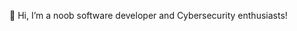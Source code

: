 👋 Hi, I’m a noob software developer and Cybersecurity enthusiasts!

<!---
PattMth/PattMth is a ✨ special ✨ repository because its `README.md` (this file) appears on your GitHub profile.
You can click the Preview link to take a look at your changes.
--->
